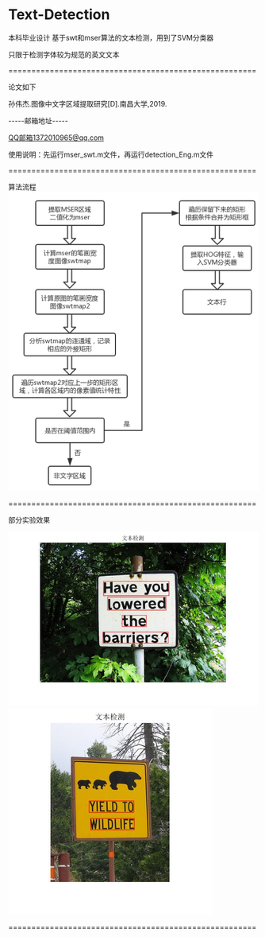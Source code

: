 # Text-Detection
本科毕业设计  基于swt和mser算法的文本检测，用到了SVM分类器  

只限于检测字体较为规范的英文文本

======================================================  

论文如下  

孙伟杰.图像中文字区域提取研究[D].南昌大学,2019.

-----邮箱地址-----

QQ邮箱1372010965@qq.com

使用说明：先运行mser_swt.m文件，再运行detection_Eng.m文件

======================================================

算法流程  
![流程图](/result/流程图.jpg)  

======================================================

部分实验效果

![result](/result/result_000078.jpg)![result](/result/result_000175.jpg)

======================================================
